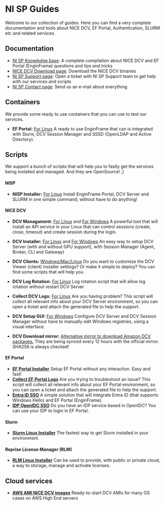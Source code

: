 # NI SP Guides

Welcome to our collection of guides. Here you can find a very complete documentation and tools about NICE DCV, EF Portal, Authentication, SLURM etc and related services.

## Documentation

* [NI SP Knowledge base](https://www.ni-sp.com/knowledge-base/): A complete compilation about NICE DCV and EF Portal (EnginFrame) questions and tips and tricks
* [NICE DCV Download page](https://www.ni-sp.com/solutions/nice-dcv-download-page/): Download the NICE DCV binaries
* [NI SP Support page](https://support.ni-sp.com/): Open a ticket with NI SP Support team to get help with our services and scripts
* [NI SP Contact page](https://www.ni-sp.com/contact/): Send us an e-mail about everything

## Containers

We provide some ready to use containers that you can use to test our services.

* __EF Portal:__ [For Linux](https://github.com/NISP-GmbH/EF-DCV-Containers) A ready to use EnginFrame that can is integrated with Slurm, DCV Session Manager and SSSD (OpenLDAP and Active Directory).

## Scripts

We support a bunch of scripts that will help you to fastly get the services being installed and managed. And they are OpenSource! ;)

#### NISP

* __NISP Installer:__ [For Linux](https://github.com/NISP-GmbH/NISP-Installer) Install EnginFrame Portal, DCV Server and SLURM in one simple command, without have to do anything!

#### NICE DCV

* __DCV Managament:__ [For Linux](https://github.com/NISP-GmbH/DCV-Management-Linux) and [For Windows](https://github.com/NISP-GmbH/DCV-Management-Windows) A powerful tool that will install an API service in your Linux that can control sessions (create, close, timeout) and create session during the login.

* __DCV Installer:__ [For Linux](https://github.com/NISP-GmbH/DCV-Installer) and [For Windows](https://www.ni-sp.com/knowledge-base/dcv-installation/windows/) An easy way to setup DCV Server (with and without GPU support), with Session Manager (Agent, Broker, CLI and Gateway)

* __DCV Clients:__ [Windows/Mac/Linux](https://github.com/NISP-GmbH/DCV-Clients) Do you want to customize the DCV Viewer (client) installer settings? Or make it simple to deploy? You can find some scripts that will help you.

* __DCV Log Rotation:__ [For Linux](https://github.com/NISP-GmbH/DCV-Log-Rotation) Log rotation script that will allow log rotation without restart DCV Server

* __Collect DCV Logs:__ [For Linux](https://github.com/NISP-GmbH/Collect-DCV-Logs) Are you having problem? This script will collect all relevant info about your DCV Server environment, so you can open a ticket and attach the generated file to help the support.

* __DCV Setup GUI:__ [For Windows](https://github.com/NISP-GmbH/Windows-DCV-Setup-GUI) Configure DCV Server and DCV Session Manager without have to manually edit Windows registries, using a visual interface.

* __DCV Download mirror:__ [Alternative mirror to download Amazon DCV packages.](https://cdn.ni-sp.com/) They are being synced every 12 hours with the official mirror. SHA256 is always checked!

#### EF Portal

* __[EF Portal Installer](https://github.com/NISP-GmbH/EF-Portal-Installer/tree/main)__ Setup EF Portal without any interaction. Easy and fast!
* __[Collect EF Portal Logs](https://github.com/NISP-GmbH/Collect-EF-Portal-Logs)__ Are you trying to troubleshoot an issue? This script will collect all relevant info about your EF Portal environment, so you can open a ticket and attach the generated file to help the support.
* __[Entra ID SSO](https://github.com/NISP-GmbH/EF-EntraID-SSO)__ A simple solution that will integrate Entra ID (that supports Windows Hello) and EF Portal (EnginFrame).
* __[IDP OpenIDC SSO](https://github.com/NISP-GmbH/EF-IDP-OIDC)__ Do you have an IDP service based in OpenIDC? You can use your IDP to login in EF Portal.

#### Slurm

* __[Slurm Linux Installer](https://github.com/NISP-GmbH/SLURM)__ The fastest way to get Slurm installed in your environment.

#### Reprise License Manager (RLM)

* __[RLM Linux Installer](https://github.com/NISP-GmbH/RLM_for_Linux)__ Can be used to provide, with public or private cloud, a way to storage, manage and activate licenses.

## Cloud services

* __[AWS AMI NICE DCV images](https://aws.amazon.com/marketplace/seller-profile?id=06366335-0d99-4d5e-8cb7-88bb2bdd5689)__ Ready-to-start DCV AMIs for many OS cases on AWS High End servers
